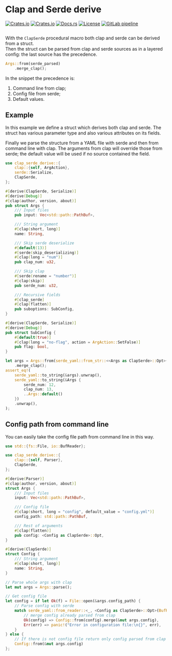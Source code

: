 # Clap and Serde derive

[![Crates.io](https://img.shields.io/crates/v/clap-serde-derive?style=flat-square&logo=rust)](https://crates.io/crates/clap-serde-derive)
[![Crates.io](https://img.shields.io/crates/d/clap-serde-derive?style=flat-square&logo=rust)](https://crates.io/crates/clap-serde-derive)
[![Docs.rs](https://img.shields.io/badge/docs.rs-clap--serde--derive-1234?style=flat-square&logo=docs.rs)](https://docs.rs/clap-serde-derive)
[![License](https://img.shields.io/gitlab/license/DPDmancul/clap-serde-derive?color=brightgreen&style=flat-square&logo=gnu)](https://gitlab.com/DPDmancul/clap-serde-derive/-/blob/main/LICENSE.md)
[![GitLab pipeline](https://img.shields.io/gitlab/pipeline/DPDmancul/clap-serde-derive/main?label=tests&style=flat-square&logo=gitlab)](https://gitlab.com/DPDmancul/clap-serde-derive/builds)

<div align="center">
    <img alt="" src="https://gitlab.com/DPDmancul/clap-serde-derive/-/raw/main/assets/logo.svg" />
</div>

With the `ClapSerde` procedural macro both clap and serde can be derived from a struct.  
Then the struct can be parsed from clap and serde sources as in a layered config: the last
source has the precedence.

```rust ignore
Args::from(serde_parsed)
    .merge_clap();
```

In the snippet the precedence is:

1. Command line from clap;
2. Config file from serde;
3. Default values.

## Example

In this example we define a struct which derives both clap and serde.
The struct has various parameter type and also various attributes on its fields.

Finally we parse the structure from a YAML file with serde and then from command line with
clap. The arguments from clap will override those from serde; the default value will be used if
no source contained the field.

```rust
use clap_serde_derive::{
    clap::{self, ArgAction},
    serde::Serialize,
    ClapSerde,
};

#[derive(ClapSerde, Serialize)]
#[derive(Debug)]
#[clap(author, version, about)]
pub struct Args {
    /// Input files
    pub input: Vec<std::path::PathBuf>,

    /// String argument
    #[clap(short, long)]
    name: String,

    /// Skip serde deserialize
    #[default(13)]
    #[serde(skip_deserializing)]
    #[clap(long = "num")]
    pub clap_num: u32,

    /// Skip clap
    #[serde(rename = "number")]
    #[clap(skip)]
    pub serde_num: u32,

    /// Recursive fields
    #[clap_serde]
    #[clap(flatten)]
    pub suboptions: SubConfig,
}

#[derive(ClapSerde, Serialize)]
#[derive(Debug)]
pub struct SubConfig {
    #[default(true)]
    #[clap(long = "no-flag", action = ArgAction::SetFalse)]
    pub flag: bool,
}

let args = Args::from(serde_yaml::from_str::<<Args as ClapSerde>::Opt>("number: 12").unwrap())
    .merge_clap();
assert_eq!(
    serde_yaml::to_string(&args).unwrap(),
    serde_yaml::to_string(&Args {
        serde_num: 12,
        clap_num: 13,
        ..Args::default()
    })
    .unwrap(),
);
```

## Config path from command line

You can easily take the config file path from command line in this way.

```rust
use std::{fs::File, io::BufReader};

use clap_serde_derive::{
    clap::{self, Parser},
    ClapSerde,
};

#[derive(Parser)]
#[clap(author, version, about)]
struct Args {
    /// Input files
    input: Vec<std::path::PathBuf>,

    /// Config file
    #[clap(short, long = "config", default_value = "config.yml")]
    config_path: std::path::PathBuf,

    /// Rest of arguments
    #[clap(flatten)]
    pub config: <Config as ClapSerde>::Opt,
}

#[derive(ClapSerde)]
struct Config {
    /// String argument
    #[clap(short, long)]
    name: String,
}

// Parse whole args with clap
let mut args = Args::parse();

// Get config file
let config = if let Ok(f) = File::open(&args.config_path) {
    // Parse config with serde
    match serde_yaml::from_reader::<_, <Config as ClapSerde>::Opt>(BufReader::new(f)) {
        // merge config already parsed from clap
        Ok(config) => Config::from(config).merge(&mut args.config),
        Err(err) => panic!("Error in configuration file:\n{}", err),
    }
} else {
    // If there is not config file return only config parsed from clap
    Config::from(&mut args.config)
};
```
